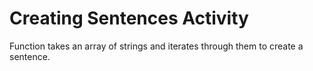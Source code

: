 # Creating Sentences Activity
Function takes an array of strings and iterates through them to create a sentence.